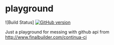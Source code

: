 playground
==========


![Build Status]
[![GitHub version](https://badge.fury.io/gh/VSoftTechnologies%2Fplayground.svg)](http://badge.fury.io/gh/VSoftTechnologies%2Fplayground)

Just a playground for messing with github api from http://www.finalbuilder.com/continua-ci
